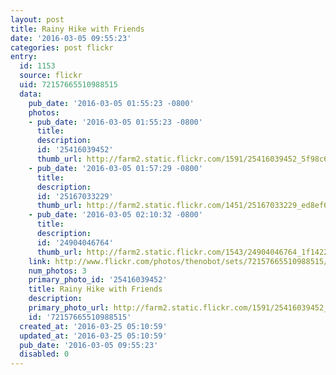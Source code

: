 ```yaml
---
layout: post
title: Rainy Hike with Friends
date: '2016-03-05 09:55:23'
categories: post flickr
entry:
  id: 1153
  source: flickr
  uid: 72157665510988515
  data:
    pub_date: '2016-03-05 01:55:23 -0800'
    photos:
    - pub_date: '2016-03-05 01:55:23 -0800'
      title: 
      description: 
      id: '25416039452'
      thumb_url: http://farm2.static.flickr.com/1591/25416039452_5f98c6b3e9_s.jpg
    - pub_date: '2016-03-05 01:57:29 -0800'
      title: 
      description: 
      id: '25167033229'
      thumb_url: http://farm2.static.flickr.com/1451/25167033229_ed8ef6bdb1_s.jpg
    - pub_date: '2016-03-05 02:10:32 -0800'
      title: 
      description: 
      id: '24904046764'
      thumb_url: http://farm2.static.flickr.com/1543/24904046764_1f142221dd_s.jpg
    link: http://www.flickr.com/photos/thenobot/sets/72157665510988515/
    num_photos: 3
    primary_photo_id: '25416039452'
    title: Rainy Hike with Friends
    description: 
    primary_photo_url: http://farm2.static.flickr.com/1591/25416039452_5f98c6b3e9_m.jpg
    id: '72157665510988515'
  created_at: '2016-03-25 05:10:59'
  updated_at: '2016-03-25 05:10:59'
  pub_date: '2016-03-05 09:55:23'
  disabled: 0
---
```

